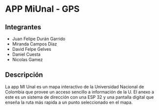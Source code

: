 # APP MiUnal - GPS
## Integrantes
- Juan Felipe Durán Garrido
- Miranda Campos Díaz 
- David Felpe Gelves
- Daniel Cuesta
- Nicolas Gamez
## Descripción
La app MI Unal es un mapa interactivo de la Universidad Nacional de Colombia que provee un acceso sencillo a información de la U. El anexo a este es un sistema de dirección con una 
ESP 32 y una pantalla digital que enseña la ruta más rapida a un punto seleccionado en el mapa.
